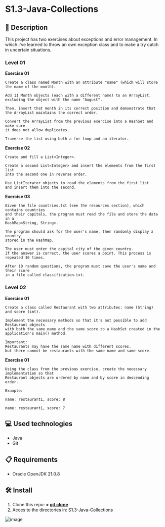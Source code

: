 # S1.3-Java-Collections

## 📄 **Description**

This project has two exercises about exceptions and error management. In which i've learned to throw an
own exception class and to make a try catch in uncertain situations.

### **Level 01**

**Exercise 01**

    Create a class named Month with an attribute "name" (which will store the name of the month).

    Add 11 Month objects (each with a different name) to an ArrayList,
    excluding the object with the name "August".
    
    Then, insert that month in its correct position and demonstrate that
    the ArrayList maintains the correct order.
    
    Convert the ArrayList from the previous exercise into a HashSet and make sure
    it does not allow duplicates.
    
    Traverse the list using both a for loop and an iterator.

**Exercise 02**

    Create and fill a List<Integer>.

    Create a second List<Integer> and insert the elements from the first list
    into the second one in reverse order.
    
    Use ListIterator objects to read the elements from the first list
    and insert them into the second.

**Exercise 03**

    Given the file countries.txt (see the resources section), which contains countries
    and their capitals, the program must read the file and store the data in a
    HashMap<String, String>.
    
    The program should ask for the user's name, then randomly display a country
    stored in the HashMap.
    
    The user must enter the capital city of the given country.
    If the answer is correct, the user scores a point. This process is repeated 10 times.
    
    After 10 random questions, the program must save the user's name and their score
    in a file called classification.txt.

### **Level 02**

**Exercise 01**
    
    Create a class called Restaurant with two attributes: name (String) and score (int).

    Implement the necessary methods so that it's not possible to add Restaurant objects
    with both the same name and the same score to a HashSet created in the application's main() method.
    
    Important:
    Restaurants may have the same name with different scores,
    but there cannot be restaurants with the same name and same score.

**Exercise 01**

    Using the class from the previous exercise, create the necessary implementation so that
    Restaurant objects are ordered by name and by score in descending order.
    
    Example:
    
    name: restaurant1, score: 8
    
    name: restaurant1, score: 7


## 💻 **Used technologies**

- Java
- Git

## 📋 **Requirements**

- Oracle OpenJDK 21.0.8

## 🛠️ **Install**

1. Clone this repo: **>  [git clone](https://github.com/mirexan/S1.2-Exceptions.git)**
2. Acces to the directories in: S1.3-Java-Collections


![image](https://images.unsplash.com/photo-1524779709304-40b5a3560c60?q=80&w=1376&auto=format&fit=crop&ixlib=rb-4.1.0&ixid=M3wxMjA3fDB8MHxwaG90by1wYWdlfHx8fGVufDB8fHx8fA%3D%3D)
